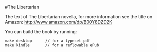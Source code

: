 #The Libertarian

The text of The Libertarian novella, for more information see the title on Amazon:
http://www.amazon.com/dp/B00Y8DZD2K

You can build the book by running:

	make desktop      // for a typeset pdf
	make kindle       // for a reflowable ePub
